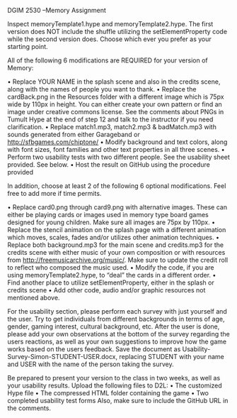 DGIM 2530 –Memory Assignment 

Inspect memoryTemplate1.hype and memoryTemplate2.hype. The first version does NOT include the shuffle utilizing the setElementProperty code while the second version does. Choose which ever you prefer as your starting point.

All of the following 6 modifications are REQUIRED for your version of Memory:

•	Replace YOUR NAME in the splash scene and also in the credits scene, along with the names of people you want to thank.
•	Replace the cardBack.png in the Resources folder with a different image which is 75px wide by 110px in height. You can either create your own pattern or find an image under creative commons license. See the comments about PNGs in Tumult Hype at the end of step 12 and talk to the instructor if you need clarification.
•	Replace match1.mp3, match2.mp3 & badMatch.mp3 with sounds generated from either Garageband or http://sfbgames.com/chiptone/
•	Modify background and text colors, along with font sizes, font families and other text properties in all three scenes. 
•	Perform two usability tests with two different people. See the usability sheet provided. See below.
•	Host the result on GitHub using the procedure provided

In addition, choose at least 2 of the following 6 optional modifications. Feel free to add more if time permits. 

•	Replace card0.png through card9.png with alternative images. These can either be playing cards or images used in memory type board games designed for young children. Make sure all images are 75px by 110px. 
•	Replace the stencil animation on the splash page with a different animation which moves, scales, fades and/or utilizes other animation techniques. 
•	Replace both background.mp3 for the main scene and credits.mp3 for the credits scene with either music of your own composition or with resources from http://freemusicarchive.org/music/. Make sure to update the credit roll to reflect who composed the music used.
•	Modify the code, if you are using memoryTemplate2.hype, to “deal” the cards in a different order.
•	Find another place to utilize setElementProperty, either in the splash or credits scene
•	Add other code, audio and/or graphic resources not mentioned above. 

For the usability section, please perform each survey with just yourself and the user. Try to get individuals from different backgrounds in terms of age, gender, gaming interest, cultural background, etc. After the user is done, please add your own observations at the bottom of the survey regarding the users reactions, as well as your own suggestions to improve how the game works based on the users feedback. Save the document as Usability-Survey-Simon-STUDENT-USER.docx, replacing STUDENT with your name and USER with the name of the person taking the survey.

Be prepared to present your version to the class in two weeks, as well as your usability results. Upload the following files to D2L:
•	The customized Hype file
•	The compressed HTML folder containing the game
•	Two completed usability test forms
Also, make sure to include the GitHub URL in the comments.



